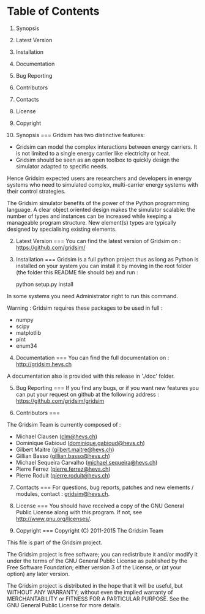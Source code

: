 Table of Contents
===

 1. Synopsis
 2. Latest Version
 3. Installation
 4. Documentation
 5. Bug Reporting
 6. Contributors
 7. Contacts
 8. License
 9. Copyright


1. Synopsis
===
Gridsim has two distinctive features:

 * Gridsim can model the complex interactions between energy carriers. It is
   not limited to a single energy carrier like electricity or heat.
 * Gridsim should be seen as an open toolbox to quickly design the simulator
 adapted to specific needs.

Hence Gridsim expected users are researchers and developers in energy systems
who need to simulated complex, multi-carrier energy systems with their control
strategies.

The Gridsim simulator benefits of the power of the Python programming language.
A clear object oriented design makes the simulator scalable: the number of types
and instances can be increased while keeping a manageable program structure. New
element(s) types are typically designed by specialising existing elements.


2. Latest Version
===
You can find the latest version of Gridsim on :
    https://github.com/gridsim/


3. Installation
===
Gridsim is a full python project thus as long as Python is installed on your
system you can install it by moving in the root folder (the folder this README
file should be) and run :

    python setup.py install
    
In some systems you need Administrator right to run this command.

Warning : Gridsim requires these packages to be used in full :

 * numpy
 * scipy
 * matplotlib
 * pint
 * enum34


4. Documentation
===
You can find the full documentation on :
    http://gridsim.hevs.ch
    
A documentation also is provided with this release in './doc' folder.


5. Bug Reporting
===
If you find any bugs, or if you want new features you can put your request on
github at the following address :
    https://github.com/gridsim/gridsim


6. Contributors
===

The Gridsim Team is currently composed of :

 * Michael Clausen (clm@hevs.ch)
 * Dominique Gabioud (dominique.gabioud@hevs.ch)
 * Gilbert Maitre (gilbert.maitre@hevs.ch)
 * Gillian Basso (gillian.basso@hevs.ch)
 * Michael Sequeira Carvalho (michael.sequeira@hevs.ch)
 * Pierre Ferrez (pierre.ferrez@hevs.ch)
 * Pierre Roduit (pierre.roduit@hevs.ch)


7. Contacts
===
For questions, bug reports, patches and new elements / modules, contact :
gridsim@hevs.ch.


8. License
===
You should have received a copy of the GNU General Public License along with
this program.
If not, see <http://www.gnu.org/licenses/>.


9. Copyright
===
Copyright (C) 2011-2015 The Gridsim Team

This file is part of the Gridsim project.

The Gridsim project is free software; you can redistribute it and/or modify it
under the terms of the GNU General Public License as published by the Free
Software Foundation; either version 3 of the License, or (at your option) any
later version.

The Gridsim project is distributed in the hope that it will be useful, but
WITHOUT ANY WARRANTY; without even the implied warranty of MERCHANTABILITY or
FITNESS FOR A PARTICULAR PURPOSE.
See the GNU General Public License for more details.
